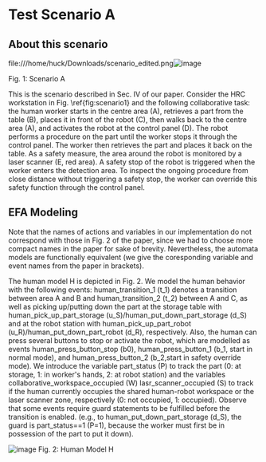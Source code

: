 # Test Scenario A

## About this scenario

file:///home/huck/Downloads/scenario_edited.png![image](https://user-images.githubusercontent.com/56551323/190413958-3778b358-ed4e-479a-92b7-85f579e888ee.png)

Fig. 1: Scenario A

This is the scenario described in Sec. IV of our paper. Consider the HRC workstation in Fig. \ref{fig:scenario1} and the following collaborative task: the human worker starts in the centre area (A), retrieves a part from the table (B), places it in front of the robot (C), then walks back to the centre area (A), and activates the robot at the control panel (D). The robot performs a procedure on the part until the worker stops it through the control panel. The worker then retrieves the part and places it back on the table. As a safety measure, the area around the robot is monitored by a laser scanner (E, red area). A safety stop of the robot is triggered when the worker enters the detection area. To inspect the ongoing procedure from close distance without triggering a safety stop, the worker can override this safety function through the control panel. 

## EFA Modeling
Note that the names of actions and variables in our implementation do not correspond with those in Fig. 2 of the paper, since we had to choose more compact names in the paper for sake of brevity. Nevertheless, the automata models are functionally equivalent (we give the coresponding variable and event names from the paper in brackets). 

The human model H is depicted in Fig. 2. We model the human behavior with the following events: human_transition_1 (t_1) denotes a transition between area A and B and human_transition_2  (t_2) between A and C, as well as picking up/putting down the part at the storage table with human_pick_up_part_storage (u_S)/human_put_down_part_storage (d_S) and at the robot station with human_pick_up_part_robot (u_R)/human_put_down_part_robot (d_R), respectively. Also, the human can press several buttons to stop or activate the robot, which are modelled as events human_press_button_stop (b0), human_press_button_1 (b_1, start in normal mode), and human_press_button_2 (b_2,start in safety override mode). We introduce the variable part_status (P) to track the part (0: at storage, 1: in worker's hands, 2: at robot station) and the variables collaborative_workspace_occupied (W) lasr_scanner_occupied (S) to track if the human currently occupies the shared human-robot workspace or the laser scanner zone, respectively (0: not occupied, 1: occupied). Observe that some events require guard statements to be fulfilled before the transition is enabled. (e.g., to human_put_down_part_storage (d_S), the guard is part_status==1 (P=1), because the worker must first be in possession of the part to put it down).

![image](https://user-images.githubusercontent.com/56551323/190415835-18e659e6-ff51-4a68-8220-3007d6dfbc7e.png)
Fig. 2: Human Model H


